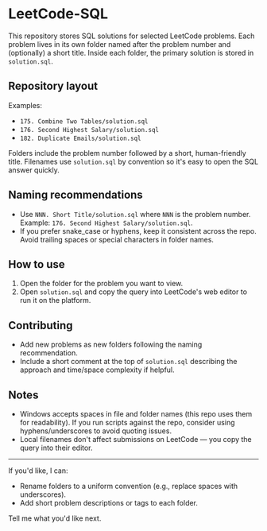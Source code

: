 # LeetCode-SQL

This repository stores SQL solutions for selected LeetCode problems. Each problem lives in its own folder named after the problem number and (optionally) a short title. Inside each folder, the primary solution is stored in `solution.sql`.

## Repository layout

Examples:

- `175. Combine Two Tables/solution.sql`
- `176. Second Highest Salary/solution.sql`
- `182. Duplicate Emails/solution.sql`

Folders include the problem number followed by a short, human-friendly title. Filenames use `solution.sql` by convention so it's easy to open the SQL answer quickly.

## Naming recommendations

- Use `NNN. Short Title/solution.sql` where `NNN` is the problem number. Example: `176. Second Highest Salary/solution.sql`.
- If you prefer snake_case or hyphens, keep it consistent across the repo. Avoid trailing spaces or special characters in folder names.

## How to use

1. Open the folder for the problem you want to view.
2. Open `solution.sql` and copy the query into LeetCode's web editor to run it on the platform.

## Contributing

- Add new problems as new folders following the naming recommendation.
- Include a short comment at the top of `solution.sql` describing the approach and time/space complexity if helpful.

## Notes

- Windows accepts spaces in file and folder names (this repo uses them for readability). If you run scripts against the repo, consider using hyphens/underscores to avoid quoting issues.
- Local filenames don't affect submissions on LeetCode — you copy the query into their editor.

---

If you'd like, I can:

- Rename folders to a uniform convention (e.g., replace spaces with underscores).
- Add short problem descriptions or tags to each folder.

Tell me what you'd like next.
